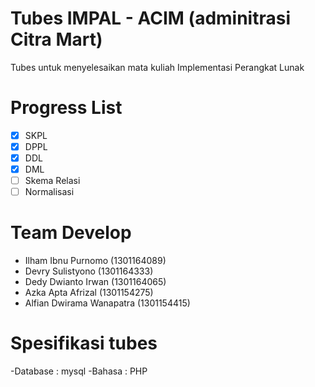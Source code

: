 # Tubes IMPAL - ACIM (adminitrasi Citra Mart)
Tubes untuk menyelesaikan mata kuliah Implementasi Perangkat Lunak

# Progress List
- [x] SKPL
- [x] DPPL
- [x] DDL
- [x] DML
- [ ] Skema Relasi
- [ ] Normalisasi

# Team Develop
- Ilham Ibnu Purnomo (1301164089)
- Devry Sulistyono (1301164333)
- Dedy Dwianto Irwan (1301164065)
- Azka Apta Afrizal (1301154275)
- Alfian Dwirama Wanapatra (1301154415)

# Spesifikasi tubes
-Database : mysql
-Bahasa   : PHP
